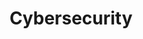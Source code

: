 ---
title: Cybersecurity
layout: collection
permalink: /cybersecurity/
collection: Cybersecurity
entries_layout: grid
classes: wide
---